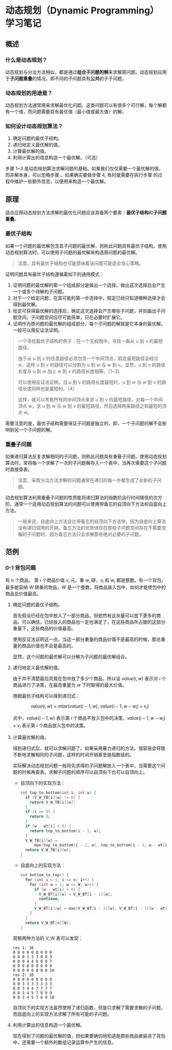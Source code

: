 # 动态规划（Dynamic Programming）学习笔记

## 概述

### 什么是动态规划？

动态规划与分治方法相似，都是通过**组合子问题的解**来求解原问题。动态规划应用于**子问题重叠**的情况，即不同的子问题具有**公共**的子子问题。

### 动态规划的用途是？

动态规划方法通常用来求解最优化问题。这类问题可以有很多个可行解，每个解都有一个值，而问题需要具有最优值（最小值或最大值）的解。

### 如何设计动态规划算法？

1. 确定问题的最优子结构。
2. 递归地定义最优解的值。
3. 计算最优解的值。
4. 利用计算出的信息构造一个最优解。（可选）

步骤 1~3 是动态规划算法求解问题的基础。如果我们仅仅需要一个最优解的值，而非解本身，可以忽略步骤 。如果确实要做步骤 4, 有时就需要在执行步骤 的过程中维护一些额外信息，以便用来构造一个最优解。

## 原理

适合应用动态规划方法求解的最优化问题应该具备两个要素：**最优子结构**和**子问题重叠**。

### 最优子结构

如果一个问题的最优解包含其子问题的最优解，则称此问题具有最优子结构。使用动态规划算法时，可以使用子问题的最优解来构造原问题的最优解。

> 注意，具有最优子结构也可能意味着该问题可能适合贪心策略。

证明问题具有最优子结构遵循着如下的通用模式：

1. 证明问题的最优解的第一个组成部分是做出一个选择，做出这次选择后会产生一个或多个待解的子问题。
2. 对于一个给定问题，在其可能的第一步选择中，假定已经只知道哪种选择才会得到最优解。
3. 给定可获得最优解的选择后，确定这次选择会产生哪些子问题，并刻画出子问题空间。子问题空间应尽可能简单，只在必要时扩展它。
4. 证明作为原问题的最优解的组成部分，每个子问题的解就是它本身的最优解。一般可以用反证法证明。

> 一个寻找最优子结构的例子：在一个无权图中，寻找一条从 u 到 v 的最短路径。
>
> 由于从 u 到 v 的任意路径必须包含一个中间顶点，假定最短路径会经过 w，这样 u 到 v 的路径可以分割为 u 到 w 与 w 到 v。显然，u 到 v 的路径长度与  u 到 w 加上 w 到 v 的路径长度相等。（1~3）
>
> 可以使用反证法证明，当 u 到 v 的路径长度最短时，u 到 w 与 w 到 v 的路径长度同样也是最短的。（4）
>
> 这样，就可以考察所有的中间顶点来求 u 到 v 的最短路径，对每一个中间顶点 w，求 u 到 w 与 w 到 v 的最短路径，然后选择两条路径之和最短的顶点 w。

需要注意的是，最优子结构需要保证子问题是独立的，即，一个子问题的解不会影响到另一个子问题的解。

### 重叠子问题

如果递归算法反复求解相同的子问题，则称此问题具有重叠子问题。使用动态规划算法时，常将每一个求解了一次的子问题解存入一个表中，当再次需要这个子问题时直接查表。

> 注意，采取分治方法求解的问题通常在递归的每一步都生成了全新的子问题。

动态规划算法利用重叠子问题的性质能将递归算法的指数阶运行时间降低的次方阶。通常一个适用动态规划算法的问题可以使用带备忘的自顶向下方法和自底向上方法。

> 一般来说，自底向上方法会比带备忘的自顶向下方法快，因为自底向上算法没有递归调用的开销。备忘方法的优势体现在那些子问题空间存在不需要求解的子问题时，因为备忘方法只会求解那些绝对必要的子问题。

## 范例

### 0-1 背包问题

有 $n$ 个商品， 第 $i$ 个商品价值 $v_i$ 元，重 $w_i$ 磅，$v_i$ 和 $w_i$ 都是整数。有一个背包，最多能容纳 $W$ 磅重的物品，$W$ 是一个整数。将商品装入包中，如何才能使包中的商品总价值最高。

1. 确定问题的最优子结构。

    首先假设已经在包中放入了一部分商品，但依然有这余量可以放下更多的商品。可以确信，已经放入的商品也一定也满足了，在这些商品所占据的这部分重量下，这些商品的价值最高。

    使用反证法证明这一点，当这一部分重量的商品价值不是最高的时候，那总重量的商品价值也不会是最高的。

    显然，这个问题的最优解可以分解为子问题的最优解组合。

2. 递归地定义最优解的值。

    由于并不清楚最后究竟在包中放了多少个商品，所以设 $value(i, w)$ 表示对 $i$ 个商品进行了决策，在最高重量为 $w$ 下时取得的最大价值。

    根据最优子结构可以得到递归式：

    $$value(i, w) = max(value(i-1, w),\ value(i-1, w-w_i)+v_i)$$

    式中，$value(i-1, w)$ 表示第 $i$ 个商品不放入包中的决策，$value(i-1, w-w_i)+v_i$ 表示第 $i$ 个商品放入包中的决策。

3. 计算最优解的值。

    得到递归式后，就可以求解问题了。如果采用暴力递归的方法，很容易会导致不断地求解相同的子问题，这样的时间开销甚至是指数级的。

    实际解决动态规划问题一般将先求得的子问题解放入一个表中，当需要这个问题的时候再查表。求解子问题的顺序可以自顶向下也可以自顶向上。

    - 自顶向下的实现方法：

        ```cpp
        int top_to_bottom(int i, int w) {
          if (V_W_TB[i][w] != 0) {
            return V_W_TB[i][w];
          }
          if (i == 0) {
            return 0;
          }
          if (w - wt[i] < 0) {
            return top_to_bottom(i - 1, w);
          }
          V_W_TB[i][w] =
              max(top_to_bottom(i - 1, w), top_to_bottom(i - 1, w - wt[i]) + vt[i]);
          return V_W_TB[i][w];
        }
        ```

    - 自底向上的实现方法：

        ```cpp
        int bottom_to_top() {
          for (int i = 1; i <= n; i++) {
            for (int w = 1; w <= W; w++) {
              if (w - wt[i] < 0) {
                V_W_BT[i][w] = V_W_BT[i - 1][w];
                continue;
              }
              V_W_BT[i][w] = max(V_W_BT[i - 1][w], V_W_BT[i - 1][w - wt[i]] + vt[i]);
            }
          }
          return V_W_BT[n][W];
        }
        ```

    观察两种方法的 V_W 表可以发现：

    ```res
    res 1: 10
    0 0 0 0 0 0 0 0 0
    0 0 0 3 3 3 0 0 3
    0 0 0 4 4 0 0 0 7
    0 0 0 0 0 0 0 0 9
    0 0 0 0 0 0 0 0 10
    res 2: 10
    0 0 0 0 0 0 0 0 0
    0 0 3 3 3 3 3 3 3
    0 0 3 4 4 7 7 7 7
    0 0 3 4 5 7 8 9 9
    0 0 3 4 5 7 8 9 10
    ```

    自顶向下的实现方法虽然使用了递归函数，但是只求解了需要求解的子问题，而自底向上的实现方法求解了所有可能的子问题。

4. 利用计算出的信息构造一个最优解。

    现在得到了问题的最优解的值，但如果要确切地知道是那些商品被装进了背包中，还需要一个额外的数组记录运算中产生的信息。
